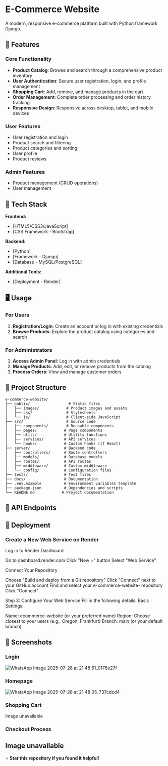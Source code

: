 # E-Commerce Website

A modern, responsive e-commerce platform built with Python framework Django. 

## 🌟 Features

### Core Functionality
- **Product Catalog**: Browse and search through a comprehensive product inventory
- **User Authentication**: Secure user registration, login, and profile management
- **Shopping Cart**: Add, remove, and manage products in the cart
- **Order Management**: Complete order processing and order history tracking
- **Responsive Design**: Responsive across desktop, tablet, and mobile devices

### User Features
- User registration and login
- Product search and filtering
- Product categories and sorting
- User profile 
- Product reviews

### Admin Features
- Product management (CRUD operations)
- User management

## 🚀 Tech Stack

**Frontend:**
- [HTML5/CSS3/JavaScript]
- [CSS Framework - Bootstrap]

**Backend:**
- [Python]
- [Framework - Django]
- [Database - MySQL/PostgreSQL]

**Additional Tools:**
- [Deployment - Render]

## 🖥️ Usage

### For Users
1. **Registration/Login**: Create an account or log in with existing credentials
2. **Browse Products**: Explore the product catalog using categories and search

### For Administrators
1. **Access Admin Panel**: Log in with admin credentials
2. **Manage Products**: Add, edit, or remove products from the catalog
3. **Process Orders**: View and manage customer orders


## 📁 Project Structure

```
e-commerce-website/
├── public/                 # Static files
│   ├── images/            # Product images and assets
│   ├── css/               # Stylesheets
│   └── js/                # Client-side JavaScript
├── src/                   # Source code
│   ├── components/        # Reusable components
│   ├── pages/            # Page components
│   ├── utils/            # Utility functions
│   ├── services/         # API services
│   └── hooks/            # Custom hooks (if React)
├── server/               # Backend code
│   ├── controllers/      # Route controllers
│   ├── models/           # Database models
│   ├── routes/           # API routes
│   ├── middleware/       # Custom middleware
│   └── config/           # Configuration files
├── tests/                # Test files
├── docs/                 # Documentation
├── .env.example          # Environment variables template
├── package.json          # Dependencies and scripts
└── README.md            # Project documentation
```

## 🔧 API Endpoints

## 🚀 Deployment

### Create a New Web Service on Render

Log in to Render Dashboard

Go to dashboard.render.com
Click "New +" button
Select "Web Service"


Connect Your Repository

Choose "Build and deploy from a Git repository"
Click "Connect" next to your GitHub account
Find and select your e-commerce-website- repository
Click "Connect"



Step 3: Configure Your Web Service
Fill in the following details:
Basic Settings:

Name: ecommerce-website (or your preferred name)
Region: Choose closest to your users (e.g., Oregon, Frankfurt)
Branch: main (or your default branch)



## 📸 Screenshots

### Login
![WhatsApp Image 2025-07-28 at 21 48 51_0176e27f](https://github.com/user-attachments/assets/06941fd0-b667-42b5-ba8e-8a674ca74f9b)

### Homepage
![WhatsApp Image 2025-07-28 at 21 48 05_737cdcd4](https://github.com/user-attachments/assets/32dcdf0b-f996-4fc5-929f-07803e707736)


### Shopping Cart
Image unavailable

### Checkout Process
Image unavailable
---

⭐ **Star this repository if you found it helpful!**
